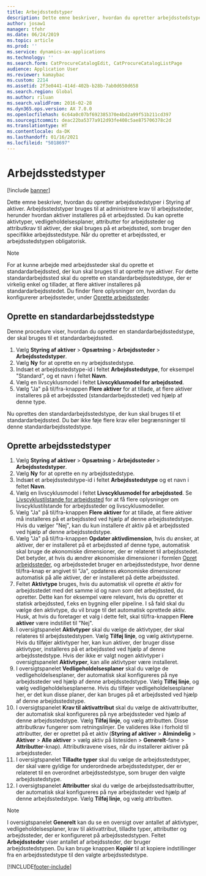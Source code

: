 ```yaml
---
title: Arbejdsstedstyper
description: Dette emne beskriver, hvordan du opretter arbejdsstedstyper i Styring af aktiver.
author: josaw1
manager: tfehr
ms.date: 06/24/2019
ms.topic: article
ms.prod: ''
ms.service: dynamics-ax-applications
ms.technology: ''
ms.search.form: CatProcureCatalogEdit, CatProcureCatalogListPage
audience: Application User
ms.reviewer: kamaybac
ms.custom: 2214
ms.assetid: 2f3e0441-414d-402b-b28b-7ab0d650d658
ms.search.region: Global
ms.author: riluan
ms.search.validFrom: 2016-02-28
ms.dyn365.ops.version: AX 7.0.0
ms.openlocfilehash: 6c64a0c07bf692385370e4bd2a99f51b211cd397
ms.sourcegitcommit: deac22ba5377a912d93fe408c5ae875706378c2d
ms.translationtype: HT
ms.contentlocale: da-DK
ms.lasthandoff: 01/16/2021
ms.locfileid: "5018697"
---
```

# <a name="functional-location-types"></a>Arbejdsstedstyper

[!include [banner](../../includes/banner.md)]

 

Dette emne beskriver, hvordan du opretter arbejdsstedstyper i Styring af aktiver. Arbejdsstedstyper bruges til at administrere krav til arbejdssteder, herunder hvordan aktiver installeres på et arbejdssted. Du kan oprette aktivtyper, vedligeholdelsesplaner, attributter for arbejdssteder og attributkrav til aktiver, der skal bruges på et arbejdssted, som bruger den specifikke arbejdsstedstype. Når du opretter et arbejdssted, er arbejdsstedstypen obligatorisk.

>[!NOTE] 
>For at kunne arbejde med arbejdssteder skal du oprette et standardarbejdssted, der kun skal bruges til at oprette nye aktiver. For dette standardarbejdssted skal du oprette en standardarbejdsstedstype, der er virkelig enkel og tillader, at flere aktiver installeres på standardarbejdsstedet. Du finder flere oplysninger om, hvordan du konfigurerer arbejdssteder, under [Oprette arbejdssteder](../functional-locations/create-functional-locations.md).

## <a name="create-a-default-functional-location-type"></a>Oprette en standardarbejdsstedstype

Denne procedure viser, hvordan du opretter en standardarbejdsstedstype, der skal bruges til et standardarbejdssted.

1. Vælg **Styring af aktiver** > **Opsætning** > **Arbejdssteder** > **Arbejdsstedstyper**.
2. Vælg **Ny** for at oprette en ny arbejdsstedstype.
3. Indsæt et arbejdsstedstype-id i feltet **Arbejdsstedstype**, for eksempel "Standard", og et navn i feltet **Navn**.
4. Vælg en livscyklusmodel i feltet **Livscyklusmodel for arbejdssted**.
5. Vælg "Ja" på til/fra-knappen **Flere aktiver** for at tillade, at flere aktiver installeres på et arbejdssted (standardarbejdsstedet) ved hjælp af denne type.

Nu oprettes den standardarbejdsstedstype, der kun skal bruges til et standardarbejdssted. Du bør ikke føje flere krav eller begrænsninger til denne standardarbejdsstedstype.


## <a name="create-functional-location-types"></a>Oprette arbejdsstedstyper

1. Vælg **Styring af aktiver** > **Opsætning** > **Arbejdssteder** > **Arbejdsstedstyper**.
2. Vælg **Ny** for at oprette en ny arbejdsstedstype.
3. Indsæt et arbejdsstedstype-id i feltet **Arbejdsstedstype** og et navn i feltet **Navn**.
4. Vælg en livscyklusmodel i feltet **Livscyklusmodel for arbejdssted**. Se [Livscyklustilstande for arbejdssted](../setup-for-functional-locations/functional-location-stages.md) for at få flere oplysninger om livscyklustilstande for arbejdssteder og livscyklusmodeller.
5. Vælg "Ja" på til/fra-knappen **Flere aktiver** for at tillade, at flere aktiver må installeres på et arbejdssted ved hjælp af denne arbejdsstedstype. Hvis du vælger "Nej", kan du kun installere *ét* aktiv på et arbejdssted ved hjælp af denne arbejdsstedstype.
6. Vælg "Ja" på til/fra-knappen **Opdater aktivdimension**, hvis du ønsker, at aktiver, der er installeret på et arbejdssted af denne type, automatisk skal bruge de økonomiske dimensioner, der er relateret til arbejdsstedet. Det betyder, at hvis du ændrer økonomiske dimensioner i formlen [Opret arbejdssteder](../functional-locations/create-functional-locations.md), og arbejdsstedet bruger en arbejdsstedstype, hvor denne til/fra-knap er angivet til "Ja", opdateres økonomiske dimensioner automatisk på alle aktiver, der er installeret på dette arbejdssted.
7. Feltet **Aktivtype** bruges, hvis du automatisk vil oprette *ét* aktiv for arbejdsstedet med det samme id og navn som det arbejdssted, du opretter. Dette kan for eksempel være relevant, hvis du opretter et statisk arbejdssted, f.eks en bygning eller pipeline. I så fald skal du vælge den aktivtype, du vil bruge til det automatisk oprettede aktiv. Husk, at hvis du foretager et valg i dette felt, skal til/fra-knappen **Flere aktiver** være indstillet til "Nej".
8. I oversigtspanelet **Aktivtyper** skal du vælge de aktivtyper, der skal relateres til arbejdsstedstypen. Vælg **Tilføj linje**, og vælg aktivtyperne. Hvis du tilføjer aktivtyper her, kan kun aktiver, der bruger disse aktivtyper, installeres på et arbejdssted ved hjælp af denne arbejdsstedstype. Hvis der ikke er valgt nogen aktivtyper i oversigtspanelet **Aktivtyper**, kan alle aktivtyper være installeret.
9. I oversigtspanelet **Vedligeholdelsesplaner** skal du vælge de vedligeholdelsesplaner, der automatisk skal konfigureres på nye arbejdssteder ved hjælp af denne arbejdsstedstype. Vælg **Tilføj linje**, og vælg vedligeholdelsesplanerne. Hvis du tilføjer vedligeholdelsesplaner her, er det kun disse planer, der kan bruges på et arbejdssted ved hjælp af denne arbejdsstedstype.
10. I oversigtspanelet **Krav til aktivattribut** skal du vælge de aktivattributter, der automatisk skal konfigureres på nye arbejdssteder ved hjælp af denne arbejdsstedstype. Vælg **Tilføj linje**, og vælg attributten. Disse attributkrav fungerer som retningslinjer. De valideres ikke i forhold til attributter, der er oprettet på et aktiv (**Styring af aktiver** > **Almindelig** > **Aktiver** > **Alle aktiver** > vælg aktiv på listesiden > **Generelt**-fane > **Attributter**-knap). Attributkravene vises, når du installerer aktiver på arbejdssteder.
11. I oversigtspanelet **Tilladte typer** skal du vælge de arbejdsstedstyper, der skal være gyldige for underordnede arbejdsstedstyper, der er relateret til en overordnet arbejdsstedstype, som bruger den valgte arbejdsstedstype.
12. I oversigtspanelet **Attributter** skal du vælge de arbejdsstedsattributter, der automatisk skal konfigureres på nye arbejdssteder ved hjælp af denne arbejdsstedstype. Vælg **Tilføj linje**, og vælg attributten.


>[!NOTE] 
>I oversigtspanelet **Generelt** kan du se en oversigt over antallet af aktivtyper, vedligeholdelsesplaner, krav til aktivattribut, tilladte typer, attributter og arbejdssteder, der er konfigureret på arbejdsstedstypen. Feltet **Arbejdssteder** viser antallet af arbejdssteder, der bruger arbejdsstedstypen. Du kan bruge knappen **Kopiér** til at kopiere indstillinger fra en arbejdsstedstype til den valgte arbejdsstedstype.


[!INCLUDE[footer-include](../../../includes/footer-banner.md)]